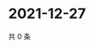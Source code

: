 # 2021-12-27

共 0 条

<!-- BEGIN WEIBO -->
<!-- 最后更新时间 Mon Dec 27 2021 17:10:10 GMT+0800 (China Standard Time) -->

<!-- END WEIBO -->
